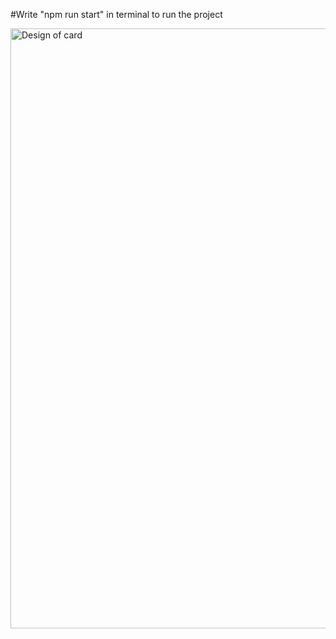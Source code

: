 #Write "npm run start" in terminal to run the project

<img width="960" alt="Design of card" src="https://github.com/IshwarTrada/Basic-tailwind-project/assets/121044852/1298cf53-6f8e-4017-8741-d2410ef45163">
